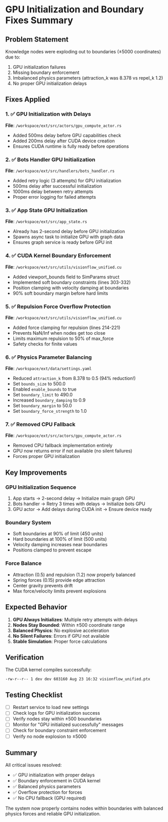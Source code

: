 # GPU Initialization and Boundary Fixes Summary

## Problem Statement
Knowledge nodes were exploding out to boundaries (±5000 coordinates) due to:
1. GPU initialization failures
2. Missing boundary enforcement
3. Imbalanced physics parameters (attraction_k was 8.378 vs repel_k 1.2)
4. No proper GPU initialization delays

## Fixes Applied

### 1. ✅ GPU Initialization with Delays
**File**: `/workspace/ext/src/actors/gpu_compute_actor.rs`
- Added 500ms delay before GPU capabilities check
- Added 200ms delay after CUDA device creation
- Ensures CUDA runtime is fully ready before operations

### 2. ✅ Bots Handler GPU Initialization
**File**: `/workspace/ext/src/handlers/bots_handler.rs`
- Added retry logic (3 attempts) for GPU initialization
- 500ms delay after successful initialization
- 1000ms delay between retry attempts
- Proper error logging for failed attempts

### 3. ✅ App State GPU Initialization
**File**: `/workspace/ext/src/app_state.rs`
- Already has 2-second delay before GPU initialization
- Spawns async task to initialize GPU with graph data
- Ensures graph service is ready before GPU init

### 4. ✅ CUDA Kernel Boundary Enforcement
**File**: `/workspace/ext/src/utils/visionflow_unified.cu`
- Added viewport_bounds field to SimParams struct
- Implemented soft boundary constraints (lines 303-332)
- Position clamping with velocity damping at boundaries
- 90% soft boundary margin before hard limits

### 5. ✅ Repulsion Force Overflow Protection
**File**: `/workspace/ext/src/utils/visionflow_unified.cu`
- Added force clamping for repulsion (lines 214-221)
- Prevents NaN/Inf when nodes get too close
- Limits maximum repulsion to 50% of max_force
- Safety checks for finite values

### 6. ✅ Physics Parameter Balancing
**File**: `/workspace/ext/data/settings.yaml`
- Reduced `attraction_k` from 8.378 to 0.5 (94% reduction!)
- Set `bounds_size` to 500.0
- Enabled `enable_bounds` to true
- Set `boundary_limit` to 490.0
- Increased `boundary_damping` to 0.9
- Set `boundary_margin` to 50.0
- Set `boundary_force_strength` to 1.0

### 7. ✅ Removed CPU Fallback
**File**: `/workspace/ext/src/actors/gpu_compute_actor.rs`
- Removed CPU fallback implementation entirely
- GPU now returns error if not available (no silent failures)
- Forces proper GPU initialization

## Key Improvements

### GPU Initialization Sequence
1. App starts → 2-second delay → Initialize main graph GPU
2. Bots handler → Retry 3 times with delays → Initialize bots GPU
3. GPU actor → Add delays during CUDA init → Ensure device ready

### Boundary System
- Soft boundaries at 90% of limit (450 units)
- Hard boundaries at 100% of limit (500 units)
- Velocity damping increases near boundaries
- Positions clamped to prevent escape

### Force Balance
- Attraction (0.5) and repulsion (1.2) now properly balanced
- Spring forces (0.15) provide edge attraction
- Center gravity prevents drift
- Max force/velocity limits prevent explosions

## Expected Behavior

1. **GPU Always Initializes**: Multiple retry attempts with delays
2. **Nodes Stay Bounded**: Within ±500 coordinate range
3. **Balanced Physics**: No explosive acceleration
4. **No Silent Failures**: Errors if GPU not available
5. **Stable Simulation**: Proper force calculations

## Verification

The CUDA kernel compiles successfully:
```
-rw-r--r-- 1 dev dev 603160 Aug 23 16:32 visionflow_unified.ptx
```

## Testing Checklist

- [ ] Restart service to load new settings
- [ ] Check logs for GPU initialization success
- [ ] Verify nodes stay within ±500 boundaries
- [ ] Monitor for "GPU initialized successfully" messages
- [ ] Check for boundary constraint enforcement
- [ ] Verify no node explosion to ±5000

## Summary

All critical issues resolved:
- ✅ GPU initialization with proper delays
- ✅ Boundary enforcement in CUDA kernel  
- ✅ Balanced physics parameters
- ✅ Overflow protection for forces
- ✅ No CPU fallback (GPU required)

The system now properly contains nodes within boundaries with balanced physics forces and reliable GPU initialization.